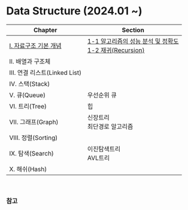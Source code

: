 # Data Structure (2024.01 ~)

|Chapter|Section|
|-------|-------|
|[Ⅰ. 자료구조 기본 개념](https://github.com/junghyun21/ssu-os-lab/tree/main/computer-science/data-structure/basic-of-data-structure)|[1-1 알고리즘의 성능 분석 및 정확도](https://github.com/junghyun21/ssu-os-lab/tree/main/computer-science/data-structure/basic-of-data-structure/01-performance-analysis-and-complexity)<br>[1-2 재귀(Recursion)](https://github.com/junghyun21/ssu-os-lab/tree/main/computer-science/data-structure/basic-of-data-structure/02-recursion)|
|Ⅱ. 배열과 구조체||
|Ⅲ. 연결 리스트(Linked List)||
|Ⅳ. 스택(Stack)||
|Ⅴ. 큐(Queue)|우선순위 큐|
|Ⅵ. 트리(Tree)|힙|
|Ⅶ. 그래프(Graph)|신장트리<br>최단경로 알고리즘|
|Ⅷ. 정렬(Sorting)||
|Ⅸ. 탐색(Search)|이진탐색트리<br>AVL트리|
|Ⅹ. 해쉬(Hash)||

<br>

### 참고
